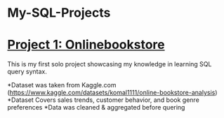 # My-SQL-Projects

# [Project 1: Onlinebookstore](https://github.com/jasgrant32/My-SQL-Projects/blob/main/Database-onlinebookstore.json)

This is my first solo project showcasing my knowledge in learning SQL query syntax. 

*Dataset was taken from Kaggle.com (https://www.kaggle.com/datasets/komal1111/online-bookstore-analysis)
*Dataset Covers sales trends, customer behavior, and book genre preferences
*Data was cleaned & aggregated before quering 
